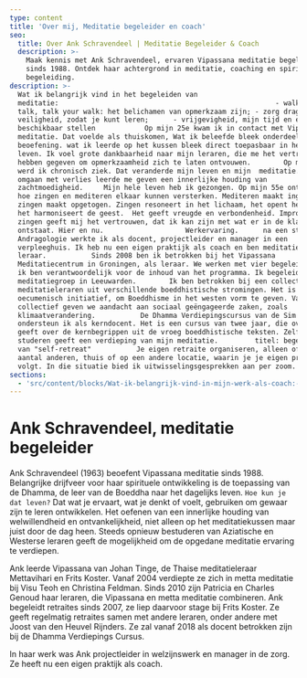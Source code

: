 ```yaml
---
type: content
title: 'Over mij, Meditatie begeleider en coach'
seo:
  title: Over Ank Schravendeel | Meditatie Begeleider & Coach
  description: >-
    Maak kennis met Ank Schravendeel, ervaren Vipassana meditatie begeleider
    sinds 1988. Ontdek haar achtergrond in meditatie, coaching en spirituele
    begeleiding.
description: >-
  Wat ik belangrijk vind in het begeleiden van
  meditatie:                                                     - walk your
  talk, talk your walk: het belichamen van opmerkzaam zijn; - zorg dragen voor
  veiligheid, zodat je kunt leren;      - vrijgevigheid, mijn tijd en energie
  beschikbaar stellen            Op mijn 25e kwam ik in contact met Vipassana
  meditatie. Dat voelde als thuiskomen, Wat ik beleefde bleek onderdeel van de
  beoefening. wat ik leerde op het kussen bleek direct toepasbaar in het gewone
  leven. Ik voel grote dankbaarheid naar mijn leraren, die me het vertrouwen
  hebben gegeven om opmerkzaamheid zich te laten ontvouwen.        Op mijn 37e
  werd ik chronisch ziek. Dat veranderde mijn leven en mijn  meditatie. Het
  omgaan met verlies leerde me geven een innerlijke houding van
  zachtmoedigheid.     Mijn hele leven heb ik gezongen. Op mijn 55e ontdekte ik
  hoe zingen en mediteren elkaar kunnen versterken. Mediteren maakt ingetogen,
  zingen maakt opgetogen. Zingen resoneert in het lichaam, het opent het hart,
  het harmoniseert de geest.  Het geeft vreugde en verbondenheid. Improviserend
  zingen geeft mij het vertrouwen, dat ik kan zijn met wat er in de klank
  ontstaat. Hier en nu.                    Werkervaring.      na een studie
  Andragologie werkte ik als docent, projectleider en manager in een
  verpleeghuis. Ik heb nu een eigen praktijk als coach en ben meditatie
  leraar.           Sinds 2008 ben ik betrokken bij het Vipassana
  Meditatiecentrum in Groningen, als leraar. We werken met vier begeleiders en
  ik ben verantwoordelijk voor de inhoud van het programma. Ik begeleid een
  meditatiegroep in Leeuwarden.        Ik ben betrokken bij een collectief van
  meditatieleraren uit verschillende boeddhistische stromingen. Het is een
  oecumenisch initiatief, om Boeddhisme in het westen vorm te geven. Vanuit dat
  collectief geven we aandacht aan sociaal geëngageerde zaken, zoals
  klimaatverandering.           De Dhamma Verdiepingscursus van de Sim
  ondersteun ik als kerndocent. Het is een cursus van twee jaar, die overzicht
  geeft over de kernbegrippen uit de vroeg boeddhistische teksten. Zelf blijven
  studeren geeft een verdieping van mijn meditatie.         titel: begeleiding
  van "self-retreat"           Je eigen retraite organiseren, alleen of met een
  aantal anderen, thuis of op een andere locatie, waarin je je eigen programma
  volgt. In die situatie bied ik uitwisselingsgesprekken aan per zoom.
sections:
  - 'src/content/blocks/Wat-ik-belangrijk-vind-in-mijn-werk-als-coach:-.md'
---
```


# Ank Schravendeel, meditatie begeleider

Ank Schravendeel (1963) beoefent Vipassana meditatie sinds 1988. Belangrijke drijfveer voor haar spirituele ontwikkeling is de toepassing van de Dhamma, de leer van de Boeddha naar het dagelijks leven. `Hoe kun je dat leven?` Dat wat je ervaart, wat je denkt of voelt, gebruiken om gewaar zijn te leren ontwikkelen. Het oefenen van een innerlijke houding van welwillendheid en ontvankelijkheid, niet alleen op het meditatiekussen maar juist door de dag heen. Steeds opnieuw bestuderen van Aziatische en Westerse leraren geeft de mogelijkheid om de opgedane meditatie ervaring te verdiepen.

Ank leerde Vipassana van Johan Tinge, de Thaise meditatieleraar Mettavihari en Frits Koster. Vanaf 2004 verdiepte ze zich in metta meditatie bij Visu Teoh en Christina Feldman. Sinds 2010 zijn Patricia en Charles Genoud haar leraren, die Vipassana en metta meditatie combineren. Ank begeleidt retraites sinds 2007, ze liep daarvoor stage bij Frits Koster. Ze geeft regelmatig retraites samen met andere leraren, onder andere met Joost van den Heuvel Rijnders. Ze zal vanaf 2018 als docent betrokken zijn bij de Dhamma Verdiepings Cursus.

In haar werk was Ank projectleider in welzijnswerk en manager in de zorg. Ze heeft nu een eigen praktijk als coach.
